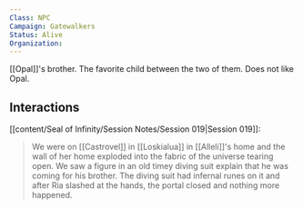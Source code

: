 ```yaml
---
Class: NPC
Campaign: Gatewalkers
Status: Alive
Organization:
---
```

[[Opal]]'s brother. The favorite child between the two of them. Does not like Opal.

## Interactions
[[content/Seal of Infinity/Session Notes/Session 019|Session 019]]:
>We were on [[Castrovel]] in [[Loskialua]] in [[Alleli]]'s home and the wall of her home exploded into the fabric of the universe tearing open. We saw a figure in an old timey diving suit explain that he was coming for his brother. The diving suit had infernal runes on it and after Ria slashed at the hands, the portal closed and nothing more happened.